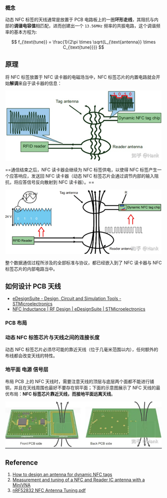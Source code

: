 ### 概念

动态 NFC 标签的天线通常是放置于 PCB 电路板上的一圈**环形走线**，其阻抗与内部的**调谐电容值**相匹配，进而创建出一个 `13.56MHz` 频率的共振电路，这个调谐频率的基本方程为:

$$
f_{\text{tune}} = \frac{1}{2\pi \times \sqrt{L_{\text{antenna}} \times C_{\text{tune}}}}
$$

## 原理

将 NFC 标签放置于 NFC 读卡器的电磁场当中，NFC 标签芯片的内置电路就会开始**解调**来自于读卡器的信息：

![alt text](<assets/How to design an antenna for dynamic NFC tags/image.png>)

==通信结束之后，NFC 读卡器会继续为 NFC 标签供电，以使得 NFC 标签产生一个应答响应，发送回 NFC 读卡器（动态 NFC 标签芯片会通过调节内部的输入阻抗，将应答信号反向散射到 NFC 读卡器）。==

![alt text](<assets/How to design an antenna for dynamic NFC tags/image-1.png>)

 整个数据通信过程所涉及的全部标准与协议，都已经嵌入到了 NFC 读卡器与 NFC 标签芯片的内部电路当中。


## 如何设计 PCB 天线

- [eDesignSuite - Design, Circuit and Simulation Tools - STMicroelectronics](https://www.st.com/content/st_com/en/support/resources/edesign.html)
- [NFC Inductance | RF Design | eDesignSuite | STMicroelectronics](https://eds.st.com/antenna/#/)


### PCB 布局

### 动态 NFC 标签芯片与天线之间的连接长度

动态 NFC 标签芯片必须尽可能的靠近天线（位于几毫米范围以内），任何额外的布线都会改变天线的特性。

### 地平面 电源 信号层

布局 PCB 上的 NFC 天线时，需要注意天线的顶层与底层两个面都不能进行铺铜，并且在天线周围也最好不要存在铜平面；下面的示意图展示了 NFC 天线的最优布局：**NFC 标签芯片靠近天线，而接地平面远离天线**。

![alt text](<assets/How to design an antenna for dynamic NFC tags/image-2.png>)

## Reference
1. [How to design an antenna for dynamic NFC tags](assets/how-to-design-a-13-56-mhz-customized-antenna-for-st25-nfc-rfid-tags-stmicroelectronics.pdf)
2. [Measurement and tuning of a NFC and Reader IC antenna  with a MiniVNA](assets/Measurement%20and%20tuning%20of%20a%20NFC%20and%20Reader%20IC%20antenna%20%20with%20a%20MiniVNA.pdf)
3. [nRF52832 NFC Antenna Tuning.pdf](assets/nRF52832%20NFC%20Antenna%20Tuning.pdf)
